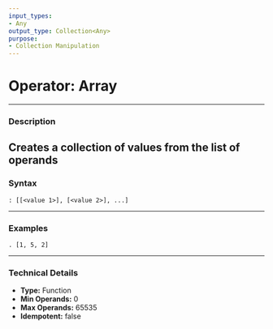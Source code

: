 ```yaml
---
input_types:
- Any
output_type: Collection<Any>
purpose:
- Collection Manipulation
---
```

# Operator: Array
---
### **Description**
Creates a collection of values from the list of operands
---
### **Syntax**
```
: [[<value 1>], [<value 2>], ...]
```
---
### **Examples**
```
. [1, 5, 2]
```
---
### **Technical Details**
- **Type:** Function
- **Min Operands:** 0
- **Max Operands:** 65535
- **Idempotent:** false